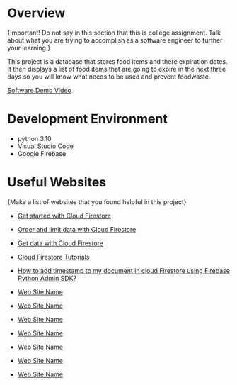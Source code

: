 # Overview

{Important!  Do not say in this section that this is college assignment.  Talk about what you are trying to accomplish as a software engineer to further your learning.}

This project is a database that stores food items and there expiration dates. 
It then displays a list of food items that are going to expire in the next three days so you will know what needs to be used and prevent foodwaste.





[Software Demo Video](http://youtube.link.goes.here)

# Development Environment
- python 3.10
- Visual Studio Code 
- Google Firebase 
# Useful Websites

{Make a list of websites that you found helpful in this project}


* [Get started with Cloud Firestore](https://firebase.google.com/docs/firestore/quickstart)
* [Order and limit data with Cloud Firestore](https://firebase.google.com/docs/firestore/query-data/order-limit-data)
* [Get data with Cloud Firestore](https://firebase.google.com/docs/firestore/query-data/get-data)
* [Cloud Firestore Tutorials](https://www.youtube.com/playlist?list=PLs3IFJPw3G9LW-rGJ8EBMaCd8OxGm_qQe)

* [How to add timestamp to my document in cloud Firestore using Firebase Python Admin SDK?](https://stackoverflow.com/questions/57267595/how-to-add-timestamp-to-my-document-in-cloud-firestore-using-firebase-python-adm)
* [Web Site Name](http://url.link.goes.here)
* [Web Site Name](http://url.link.goes.here)
* [Web Site Name](http://url.link.goes.here)
* [Web Site Name](http://url.link.goes.here)
* [Web Site Name](http://url.link.goes.here)
* [Web Site Name](http://url.link.goes.here)
* [Web Site Name](http://url.link.goes.here)
